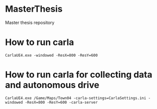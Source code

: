 # MasterThesis
Master thesis repository

# How to run carla
```
CarlaUE4.exe -windowed -ResX=800 -ResY=600
```
# How to run carla for collecting data and autonomous drive
```
CarlaUE4.exe /Game/Maps/Town04 -carla-settings=CarlaSettings.ini -windowed -ResX=800 -ResY=600 -carla-server
```
